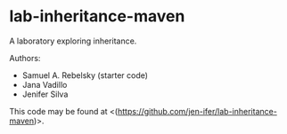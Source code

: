 # lab-inheritance-maven

A laboratory exploring inheritance.

Authors:

* Samuel A. Rebelsky (starter code)
* Jana Vadillo
* Jenifer Silva

This code may be found at <(https://github.com/jen-ifer/lab-inheritance-maven)>.
